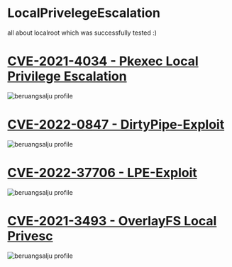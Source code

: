 # LocalPrivelegeEscalation
all about localroot which was successfully tested :)


# <a href="https://beruangsalju.github.io/pwnkit">CVE-2021-4034 - Pkexec Local Privilege Escalation</a>
<img src="https://i.ibb.co/m8K1hXp/photo-2023-03-16-09-21-59.jpg" alt="beruangsalju profile">

# <a href="https://beruangsalju.github.io/dirtypipe">CVE-2022-0847 - DirtyPipe-Exploit</a>
<img src="https://i.ibb.co/6Ncj9Z2/photo-2023-03-16-09-35-11.jpg" alt="beruangsalju profile">

# <a href="https://beruangsalju.github.io/lpe.sh">CVE-2022-37706 - LPE-Exploit</a>
<img src="https://i.ibb.co/yysmXZY/photo-2023-03-16-09-37-34.jpg" alt="beruangsalju profile">

# <a href="https://beruangsalju.github.io/overlayfs">CVE-2021-3493 - OverlayFS Local Privesc</a>
<img src="https://i.ibb.co/r39fDGT/photo-2023-03-16-09-43-06.jpg" alt="beruangsalju profile">
